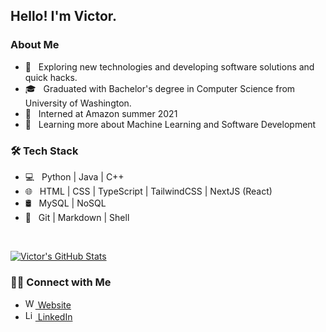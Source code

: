 <h2> Hello! I'm Victor.</h2>

<h3> About Me </h3>

- 🤔 &nbsp; Exploring new technologies and developing software solutions and quick hacks.
- 🎓 &nbsp; Graduated with Bachelor's degree in Computer Science from University of Washington.
- 💼 &nbsp; Interned at Amazon summer 2021
- 🌱 &nbsp; Learning more about Machine Learning and Software Development
<!-- ✍️ &nbsp; Pursuing Graphic Design and Blog Writing as hobbies/side hustles. -->

<h3>🛠 Tech Stack</h3>

- 💻 &nbsp; Python | Java | C++
- 🌐 &nbsp; HTML | CSS | TypeScript | TailwindCSS | NextJS (React)
- 🛢 &nbsp; MySQL | NoSQL
- 🔧 &nbsp; Git | Markdown | Shell
<!-- 🖥 &nbsp; Illustrator| Photoshop | InDesign -->

<br/>

[![Victor's GitHub Stats](https://github-readme-stats.vercel.app/api?username=VictorShan&show_icons=true)](https://github.com/VictorShan)

<h3> 🤝🏻 Connect with Me </h3>


 - <a href="https://victorshan.github.io/"><img alt="Website" width="16px" src="https://cdn.jsdelivr.net/npm/simple-icons@3.10.0/icons/github.svg"> Website</a>
 - <a href="https://www.linkedin.com/in/victorshanvs/"><img alt="LinkedIn" width="16px" src="https://cdn.jsdelivr.net/npm/simple-icons@v3/icons/linkedin.svg"> LinkedIn</a>
 <!-- <a href="mailto:victorshanvs@gmail.com"><img alt="Email" width="16px" src="https://svgsilh.com/svg/33776.svg"> victorshanvs@gmail.com</a> -->


<!--
**VictorShan/VictorShan** is a ✨ _special_ ✨ repository because its `README.md` (this file) appears on your GitHub profile.

Here are some ideas to get you started:

- 🔭 I’m currently working on ...
- 🌱 I’m currently learning ...
- 👯 I’m looking to collaborate on ...
- 🤔 I’m looking for help with ...
- 💬 Ask me about ...
- 📫 How to reach me: ...
- 😄 Pronouns: ...
- ⚡ Fun fact: ...
-->
